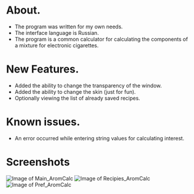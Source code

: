 # About.
- The program was written for my own needs.
- The interface language is Russian.
- The program is a common calculator for calculating the components of a mixture for electronic cigarettes.

# New Features.
- Added the ability to change the transparency of the window.
- Added the ability to change the skin (just for fun).
- Optionally viewing the list of already saved recipes.

# Known issues.
- An error occurred while entering string values for calculating interest.

# Screenshots
![Image of Main_AromCalc](http://i.piccy.info/i9/9a12cf2c93c60f3f8f9afe5dce5ab171/1599067150/18395/1389673/01.png)
![Image of Recipies_AromCalc](http://i.piccy.info/i9/03b79e4c58416306e7ccf6a38c3807f0/1599067234/23237/1389673/1443102.png)
![Image of Pref_AromCalc](http://i.piccy.info/i9/4be863b1862b5ce8f2ede6caeab7ee34/1599067263/24403/1389673/03.png)
